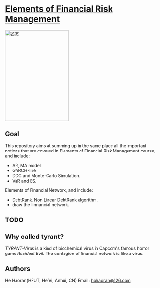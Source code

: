 [Elements of Financial Risk Management](https://booksite.elsevier.com/9780123744487)
==========================

<!-- markdownlint-disable MD033 MD026-->
<img src="https://raw.githubusercontent.com/hehaoran-ori/Tyrant/master/tools/t-virus.jpg" alt="首页" width=210 height=300 />

Goal
--------------------------

This repository aims at summing up in the same place all the important notions that are covered in Elements of Financial Risk Management course, and include:

* AR, MA model
* GARCH-like
* DCC and Monte-Carlo Simulation.
* VaR and ES.

Elements of Financial Network, and include:

* DebtRank, Non Linear DebtRank algorithm.
* draw the finnancial network.

TODO
--------------------------

Why called tyrant?
--------------------------

*TYRANT-Virus* is a kind of biochemical virus in Capcom's famous horror game *Resident Evil*. The contagion of financial network is like a virus.

Authors
--------------------------

He Haoran(HFUT, Hefei, Anhui, CN) Email: hohaoran@126.com
